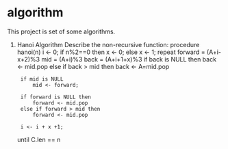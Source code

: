 # algorithm
This project is set of some algorithms.


1. Hanoi Algorithm
   Describe the non-recursive function:
  procedure hanoi(n)
    i <- 0;
    if n%2==0 then
        x <- 0;
    else
        x <- 1;
    repeat 
        forward = (A+i-x+2)%3
        mid = (A+i)%3
        back = (A+i+1+x)%3
        if back is NULL then
            back <- mid.pop
        else if back > mid then
            back <- A=mid.pop

        if mid is NULL
            mid <- forward;

        if forward is NULL then
            forward <- mid.pop
        else if forward > mid then
            forward <- mid.pop

        i <- i + x +1; 
    until C.len == n 
        
